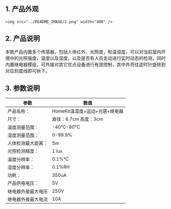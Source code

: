 ## 1. 产品外观

    <img src="../README_IMAGE/1.png" width="400" /> 

## 2. 产品说明
本款产品内置多个传感器，包括人体红外，光照度，和温湿度，可以对当前室内环境中的光照强度，温度以及湿度，以及是否有人员走动进行实时动态的检测，同时内置继电器模组，可外接对其它优点设备进行有效控制，其中外壳往逆时针旋转到对应刻度线即可拆下。
## 3. 参数说明

|参数                   |数值                                         |
|-----------------------|-------------------------------------------|
|产品名称：               | HomeKit温湿度+运动+光感+继电器                 |
|尺寸：                  |直径：6.7cm 高度：3cm                      |
|温度测量范围：              |-40℃-80℃                                 |
|湿度测量范围：          |0-99.9%                                     |
|人体检测最大距离：           |5m                                     |
|光照检测精度：           |1 lux                                     |
|温度分辨率：             |0.1%℃                                      |
|湿度分辨率：             |0.1%RH                                     |
|功耗：                  |350uA                                      |
|产品供电电压：                       | 5V                                         |
|继电器外接最大电压                         |  250V                                       |
|继电器外接最大电流                         |  10A                                       |
